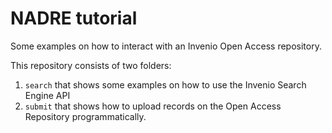 # NADRE tutorial
Some examples on how to interact with an Invenio Open Access repository.

This repository consists of two folders:
1. `search` that shows some examples on how to use the Invenio Search Engine API
1. `submit` that shows how to upload records on the Open Access Repository programmatically.
